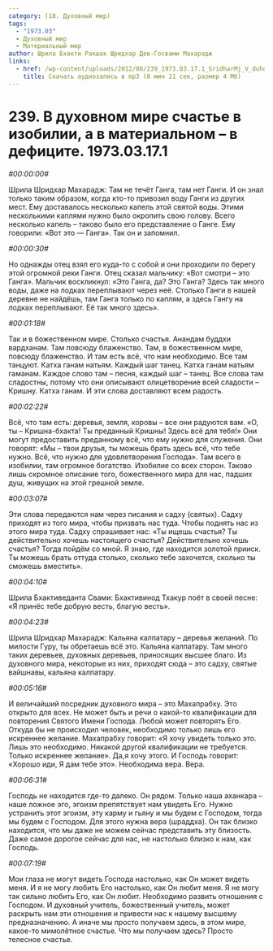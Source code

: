 ```yaml
---
category: (18. Духовный мир)
tags:
  - "1973.03"
  - Духовный мир
  - Материальный мир
author: Шрила Бхакти Ракшак Шридхар Дев-Госвами Махарадж
links:
  - href: /wp-content/uploads/2012/08/239_1973.03.17.1_SridharMj_V_duhovnom_mire_schastye_v_izobilii_a_v_materialnom–v_deficiite.mp3
    title: Скачать аудиозапись в mp3 (8 мин 11 сек, размер 4 Мб)
---
```


# 239. В духовном мире счастье в изобилии, а в материальном – в дефиците. 1973.03.17.1

*#00:00:00#*

Шрила Шридхар Махарадж: Там не течёт Ганга, там нет Ганги. И он знал только таким образом, когда кто-то привозил воду Ганги из других мест. Ему доставалось несколько капель этой святой воды. Этими несколькими каплями нужно было окропить свою голову. Всего несколько капель – таково было его представление о Ганге. Ему говорили: «Вот это — Ганга». Так он и запомнил.

*#00:00:30#*

Но однажды отец взял его куда-то с собой и они проходили по берегу этой огромной реки Ганги. Отец сказал мальчику: «Вот смотри – это Ганга». Мальчик воскликнул: «Это Ганга, да? Это Ганга? Здесь так много воды, даже на лодках переплывают через неё. Столько Ганги в нашей деревне не найдёшь, там Ганга только по каплям, а здесь Гангу на лодках переплывают. Её так много здесь».

*#00:01:18#*

Так и в божественном мире. Столько счастья. Анандам буддхи вардханам. Там повсюду блаженство. Там, в божественном мире, повсюду блаженство. И там есть всё, что нам необходимо. Все там танцуют. Катха ганам натьям. Каждый шаг танец. Катха ганам натьям гаманам. Каждое слово там – песня, каждый шаг – танец. Все слова там сладостны, потому что они описывают олицетворение всей сладости – Кришну. Катха ганам. И эти слова доставляют всем радость.

*#00:02:22#*

Всё, что там есть: деревья, земля, коровы – все они радуются вам. «О, ты – Кришна-бхакта! Ты преданный Кришны! Здесь всё для тебя!» Они могут предоставить преданному всё, что ему нужно для служения. Они говорят: «Мы – твои друзья, ты можешь брать здесь всё, что тебе нужно. Всё, что нужно для удовлетворения Господа». Там всего в изобилии, там огромное богатство. Изобилие со всех сторон. Таково лишь скромное описание того, божественного мира для нас, падших душ, живущих на этой грешной земле.

*#00:03:07#*

Эти слова передаются нам через писания и садху (святых). Садху приходят из того мира, чтобы призвать нас туда. Чтобы поднять нас из этого мира туда. Садху спрашивает нас: «Ты ищешь счастья? Ты действительно хочешь настоящего счастья? Действительно хочешь счастья? Тогда пойдём со мной. Я знаю, где находится золотой прииск. Ты можешь брать оттуда столько, сколько тебе захочется, сколько ты сможешь вместить».

*#00:04:10#*

Шрила Бхактиведанта Свами: Бхактивинод Тхакур поёт в своей песне: «Я принёс тебе добрую весть, благую весть».

*#00:04:23#*

Шрила Шридхар Махарадж: Кальяна калпатару – деревья желаний. По милости Гуру, ты обретаешь всё это. Кальяна калпатару. Там много таких деревьев, духовных деревьев, приносящих высшее благо. Из духовного мира, некоторые из них, приходят сюда – это садху, святые вайшнавы, кальяна калпатару.

*#00:05:16#*

И величайший посредник духовного мира – это Махапрабху. Это открыто для всех. Не может быть и речи о какой-то квалификации для повторения Святого Имени Господа. Любой может повторять Его. Откуда бы не происходил человек, необходимо только лишь его искреннее желание. Махапрабху говорит: «Я хочу увидеть только это. Лишь это необходимо. Никакой другой квалификации не требуется. Только искреннее желание». Да,я хочу этого. И Господь говорит: «Хорошо иди, Я дам тебе это». Необходима вера. Вера.

*#00:06:31#*

Господь не находится где-то далеко. Он рядом. Только наша аханкара – наше ложное эго, эгоизм препятствует нам увидеть Его. Нужно устранить этот эгоизм, эту карму и гьяну и мы будем с Господом, тогда мы будем с Господом. Для этого нужна вера (шраддха). Он так близко находится, что мы даже не можем сейчас представить эту близость. Даже самое дорогое сейчас для нас, не настолько близко к нам, как Господь.

*#00:07:19#*

Мои глаза не могут видеть Господа настолько, как Он может видеть меня. И я не могу любить Его настолько, как Он любит меня. Я не могу так сильно любить Его, как Он любит. Необходимо развить отношения с Господом. И духовный учитель, божественный учитель, может раскрыть нам эти отношения и привести нас к нашему высшему предназначению. А иначе мы просто получаем здесь, в этом мире, какое-то мимолётное счастье. Что мы получаем здесь? Просто телесное счастье.

